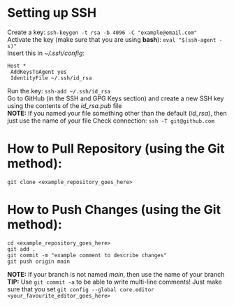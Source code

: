 # Setting up SSH  
Create a key: `ssh-keygen -t rsa -b 4096 -C "example@email.com"`  
Activate the key (make sure that you are using **bash**): `eval "$(ssh-agent -s)"`  
Insert this in *~/.ssh/config*:  
```  
Host *
 AddKeysToAgent yes
 IdentityFile ~/.ssh/id_rsa  
```  
Run the key: `ssh-add ~/.ssh/id_rsa`  
Go to GitHub (in the SSH and GPG Keys section) and create a new SSH key using the contents of the *id_rsa.pub* file  
**NOTE:** If you named your file something other than the default (*id_rsa*), then just use the name of your file
Check connection: `ssh -T git@github.com`  
  
# How to Pull Repository (using the Git method):  
`git clone <example_repository_goes_here>`  
  
# How to Push Changes (using the Git method):  
```  
cd <example_repository_goes_here>  
git add .
git commit -m "example comment to describe changes"
git push origin main  
```  
  
**NOTE:** If your branch is not named *main*, then use the name of your branch  
**TIP:** Use `git commit -a` to be able to write multi-line comments! Just make sure that you set `git config --global core.editor <your_favourite_editor_goes_here>`
